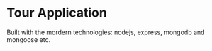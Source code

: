 # Tour Application

Built with the mordern technologies: nodejs, express, mongodb and mongoose etc.
